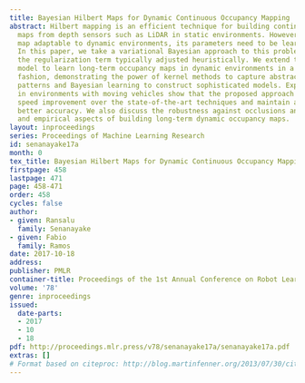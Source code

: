 ```yaml
---
title: Bayesian Hilbert Maps for Dynamic Continuous Occupancy Mapping
abstract: Hilbert mapping is an efficient technique for building continuous occupancy
  maps from depth sensors such as LiDAR in static environments. However, to make the
  map adaptable to dynamic environments, its parameters need to be learned automatically.
  In this paper, we take a variational Bayesian approach to this problem, thus eliminating
  the regularization term typically adjusted heuristically. We extend the proposed
  model to learn long-term occupancy maps in dynamic environments in a sequential
  fashion, demonstrating the power of kernel methods to capture abstract nonlinear
  patterns and Bayesian learning to construct sophisticated models. Experiments conducted
  in environments with moving vehicles show that the proposed approach has a significant
  speed improvement over the state-of-the-art techniques and maintain a similar or
  better accuracy. We also discuss the robustness against occlusions and various theoretical
  and empirical aspects of building long-term dynamic occupancy maps.
layout: inproceedings
series: Proceedings of Machine Learning Research
id: senanayake17a
month: 0
tex_title: Bayesian Hilbert Maps for Dynamic Continuous Occupancy Mapping
firstpage: 458
lastpage: 471
page: 458-471
order: 458
cycles: false
author:
- given: Ransalu
  family: Senanayake
- given: Fabio
  family: Ramos
date: 2017-10-18
address: 
publisher: PMLR
container-title: Proceedings of the 1st Annual Conference on Robot Learning
volume: '78'
genre: inproceedings
issued:
  date-parts:
  - 2017
  - 10
  - 18
pdf: http://proceedings.mlr.press/v78/senanayake17a/senanayake17a.pdf
extras: []
# Format based on citeproc: http://blog.martinfenner.org/2013/07/30/citeproc-yaml-for-bibliographies/
---
```

